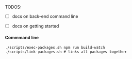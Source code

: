 TODOS:

- [ ] docs on back-end command line
- [ ] docs on getting started


#### Commmand line

```
./scripts/exec-packages.sh npm run build-watch
./scripts/link-packages.sh # links all packages together
```